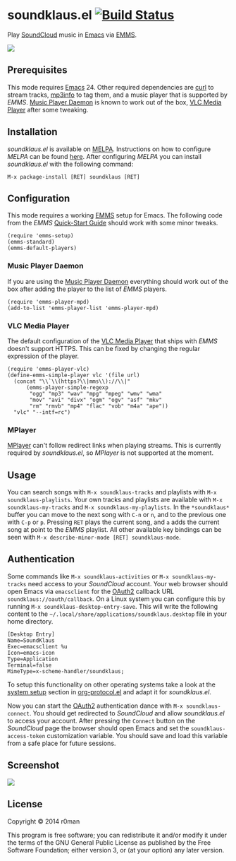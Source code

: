 # soundklaus.el [![Build Status](https://travis-ci.org/r0man/soundklaus.el.png)](https://travis-ci.org/r0man/soundklaus.el)

Play [SoundCloud](https://soundcloud.com) music in [Emacs](http://www.gnu.org/software/emacs/) via [EMMS](http://www.gnu.org/software/emms).

![](http://imgs.xkcd.com/comics/techno.png)

## Prerequisites

This mode requires [Emacs](http://www.gnu.org/software/emacs/) 24. Other required dependencies are [curl](http://curl.haxx.se) to stream tracks, [mp3info](http://ibiblio.org/mp3info) to tag them, and a music player that is supported by *EMMS*. [Music Player Daemon](http://www.musicpd.org) is known to work out of the box, [VLC Media Player](http://www.videolan.org) after some tweaking.

## Installation

*soundklaus.el* is available on [MELPA](http://melpa.milkbox.net). Instructions on how to configure *MELPA* can be found [here](http://melpa.milkbox.net/#/getting-started). After configuring *MELPA* you can install *soundklaus.el* with the following command:

`M-x package-install [RET] soundklaus [RET]`

## Configuration

This mode requires a working [EMMS](http://www.gnu.org/software/emms) setup for Emacs. The following code from the *EMMS* [Quick-Start Guide](http://www.gnu.org/software/emms/quickstart.html) should work with some minor tweaks.

``` emacs-lisp
(require 'emms-setup)
(emms-standard)
(emms-default-players)
```

### Music Player Daemon

If you are using the [Music Player Daemon](http://www.musicpd.org) everything should work out of the box after adding the player to the list of *EMMS* players.

``` emacs-lisp
(require 'emms-player-mpd)
(add-to-list 'emms-player-list 'emms-player-mpd)
```

### VLC Media Player

The default configuration of the [VLC Media Player](http://www.videolan.org) that ships with *EMMS* doesn't support HTTPS. This can be fixed by changing the regular expression of the player.

``` emacs-lisp
(require 'emms-player-vlc)
(define-emms-simple-player vlc '(file url)
  (concat "\\`\\(https?\\|mms\\)://\\|"
	  (emms-player-simple-regexp
	   "ogg" "mp3" "wav" "mpg" "mpeg" "wmv" "wma"
	   "mov" "avi" "divx" "ogm" "ogv" "asf" "mkv"
	   "rm" "rmvb" "mp4" "flac" "vob" "m4a" "ape"))
  "vlc" "--intf=rc")
```

### MPlayer

[MPlayer](http://www.mplayerhq.hu) can't follow redirect links when playing streams. This is currently required by *soundklaus.el*, so *MPlayer* is not supported at the moment.


## Usage

You can search songs with `M-x soundklaus-tracks` and playlists with `M-x soundklaus-playlists`. Your own tracks and playlists are available with `M-x soundklaus-my-tracks` and `M-x soundklaus-my-playlists`. In the `*soundklaus*` buffer you can move to the next song with `C-n` or `n`, and to the previous one with `C-p` or `p`. Pressing `RET` plays the current song, and `a` adds the current song at point to the *EMMS* playlist. All other available key bindings can be seen with `M-x describe-minor-mode [RET] soundklaus-mode`.

## Authentication

Some commands like `M-x soundklaus-activities` or `M-x soundklaus-my-tracks` need access to your *SoundCloud* account. Your web browser should open Emacs via `emacsclient` for the [OAuth2](http://oauth.net/2) callback URL `soundklaus://oauth/callback`. On a Linux system you can configure this by running `M-x soundklaus-desktop-entry-save`. This will write the following content to the `~/.local/share/applications/soundklaus.desktop` file in your home directory.


```
[Desktop Entry]
Name=SoundKlaus
Exec=emacsclient %u
Icon=emacs-icon
Type=Application
Terminal=false
MimeType=x-scheme-handler/soundklaus;
```

To setup this functionality on other operating systems take a look at the [system setup](http://orgmode.org/worg/org-contrib/org-protocol.html#sec-3) section in [org-protocol.el](http://orgmode.org/worg/org-contrib/org-protocol.html) and adapt it for *soundklaus.el*.

Now you can start the [OAuth2](http://oauth.net/2) authentication dance with `M-x soundklaus-connect`. You should get redirected to *SoundCloud* and allow *soundklaus.el* to access your account. After pressing the `Connect` button on the *SoundCloud* page the browser should open Emacs and set the `soundklaus-access-token` customization variable. You should save and load this variable from a safe place for future sessions.

## Screenshot

![](https://raw.githubusercontent.com/r0man/soundklaus.el/master/screenshot.jpg)

## License

Copyright © 2014 r0man

This program is free software; you can redistribute it and/or modify
it under the terms of the GNU General Public License as published by
the Free Software Foundation; either version 3, or (at your option)
any later version.
